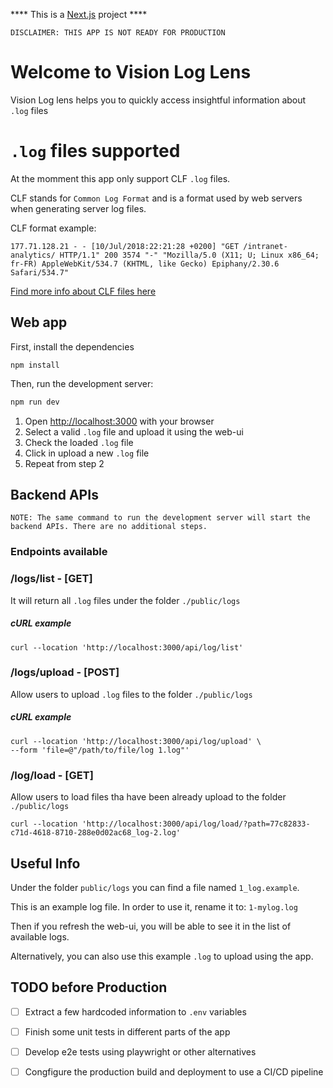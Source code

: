 **** This is a [Next.js](https://nextjs.org/) project ****

```
DISCLAIMER: THIS APP IS NOT READY FOR PRODUCTION
```

# Welcome to Vision Log Lens
Vision Log lens helps you to quickly access insightful information about `.log` files


# `.log` files supported
At the momment this app only support CLF `.log` files.

CLF stands for `Common Log Format` and is a format used by web servers when generating server log files.

CLF format example:

```
177.71.128.21 - - [10/Jul/2018:22:21:28 +0200] "GET /intranet-analytics/ HTTP/1.1" 200 3574 "-" "Mozilla/5.0 (X11; U; Linux x86_64; fr-FR) AppleWebKit/534.7 (KHTML, like Gecko) Epiphany/2.30.6 Safari/534.7"
```


[Find more info about CLF files here](https://en.wikipedia.org/wiki/Common_Log_Format)

## Web app

First, install the dependencies
```
npm install
```

Then, run the development server:

```bash
npm run dev
```

1. Open [http://localhost:3000](http://localhost:3000) with your 
browser
2. Select a valid `.log` file and upload it using the web-ui
3. Check the loaded `.log` file
3. Click in upload a new `.log` file
4. Repeat from step 2



## Backend APIs

```
NOTE: The same command to run the development server will start the backend APIs. There are no additional steps.
```

### Endpoints available

### /logs/list - [GET]
It will return all `.log` files under the folder `./public/logs`

##### cURL example
```
curl --location 'http://localhost:3000/api/log/list'
```

### /logs/upload - [POST]

Allow users to upload `.log` files to the folder `./public/logs`

##### cURL example
```
curl --location 'http://localhost:3000/api/log/upload' \
--form 'file=@"/path/to/file/log 1.log"'
```

### /log/load - [GET]

Allow users to load files tha have been already upload to the folder `./public/logs`

```
curl --location 'http://localhost:3000/api/log/load/?path=77c82833-c71d-4618-8710-288e0d02ac68_log-2.log'

```

## Useful Info

Under the folder `public/logs` you can find a file named `1_log.example`. 

This is an example log file. In order to use it, rename it to: `1-mylog.log`

Then if you refresh the web-ui, you will be able to see it in the list of available logs.

Alternatively, you can also use this example `.log` to upload using the app.

## TODO before Production
- [  ] Extract a few hardcoded information to `.env` variables
- [  ] Finish some unit tests in different parts of the app
- [  ] Develop e2e tests using playwright or other alternatives
- [  ] Congfigure the production build and deployment to use a CI/CD pipeline

